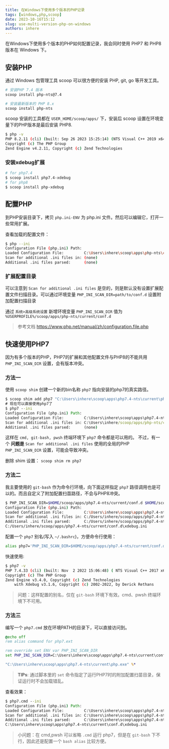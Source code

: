 ```yaml
---
title: 在Windows下使用多个版本的PHP记录
tags: [windows,php,scoop]
date: 2023-10-16T15:12
slug: use-multi-version-php-on-windows
authors: inhere
---
```


在Windows下使用多个版本的PHP如何配置记录，我会同时使用 PHP7 和 PHP8版本在 Windows 下。

<!--truncate-->

## 安装PHP

通过 Windows 包管理工具 scoop 可以很方便的安装 PHP, git, go 等开发工具。

```bash
# 安装PHP 7.4 版本
scoop install php-nts@7.4

# 安装最新版本的 PHP 8.x
scoop install php-nts
```

scoop 安装的工具都在 `USER_HOME/scoop/apps/` 下，安装后 scoop 设置在环境变量下的PHP版本是最后安装 PHP8.

```bash
$ php -v
PHP 8.2.11 (cli) (built: Sep 26 2023 15:25:14) (NTS Visual C++ 2019 x64)
Copyright (c) The PHP Group
Zend Engine v4.2.11, Copyright (c) Zend Technologies
```

### 安装xdebug扩展

```bash
# for php7.4
$ scoop install php7.4-xdebug
# for php8
$ scoop install php-xdebug
```

## 配置PHP

到PHP安装目录下，拷贝 `php.ini-ENV` 为 php.ini 文件。然后可以编辑它，打开一些常用扩展。

查看加载的配置文件：

```bash
$ php --ini
Configuration File (php.ini) Path:
Loaded Configuration File:         C:\Users\inhere\scoop\apps\php-nts\current\php.ini
Scan for additional .ini files in: (none)
Additional .ini files parsed:      (none)
```

### 扩展配置目录

可以注意到 `Scan for additional .ini files` 是空的，则是默认没有设置扩展配置文件扫描目录。可以通过环境变量 `PHP_INI_SCAN_DIR=path/to/conf.d` 设置附加配置扫描目录

通过 `系统>高级系统设置` 新增环境变量 `PHP_INI_SCAN_DIR` 值为 `%USERPROFILE%/scoop/apps/php-nts/current/conf.d`

> 参考文档 https://www.php.net/manual/zh/configuration.file.php

## 快速使用PHP7

因为有多个版本的PHP，PHP7的扩展和其他配置文件与PHP8的不能共用 `PHP_INI_SCAN_DIR` 设置，会有版本冲突。

### 方法一

使用 `scoop shim` 创建一个新的bin名称 `php7` 指向安装的php7的真实路径。

```bat
$ scoop shim add php7 "C:\Users\inhere\scoop\apps\php7.4-nts\current\php.exe"
# 现在可以直接使用php7了
$ php7 --ini
Configuration File (php.ini) Path:
Loaded Configuration File:         C:\Users\inhere\scoop\apps\php7.4-nts\current\php.ini
Scan for additional .ini files in: C:\Users\inhere/scoop/apps/php-nts/current/conf.d
Additional .ini files parsed:      (none)
```

这样在 `cmd, git-bash, pwsh` 终端环境下 `php7` 命令都是可以用的。
不过，有一个 **问题是** `Scan for additional .ini files` 使用的全局的PHP `PHP_INI_SCAN_DIR` 设置，可能会导致冲突。

删除 shim 设置： `scoop shim rm php7`

### 方法二

我主要使用的 `git-bash` 作为命令行环境，向下面这样指定 `php7` 路径调用也是可以的。而且自定义了附加配置扫苗路径，不会与PHP8冲突。

```bash
$ PHP_INI_SCAN_DIR=$HOME/scoop/apps/php7.4-nts/current/conf.d $HOME/scoop/apps/php7.4-nts/currentphp.exe --ini
Configuration File (php.ini) Path:
Loaded Configuration File:         C:\Users\inhere\scoop\apps\php7.4-nts\current\php.ini
Scan for additional .ini files in: C:/Users/inhere/scoop/apps/php7.4-nts/current/conf.d
Additional .ini files parsed:      C:/Users/inhere/scoop/apps/php7.4-nts/current/conf.d\extensions.ini,
C:/Users/inhere/scoop/apps/php7.4-nts/current/conf.d\xdebug.ini

```

配置一个 `php7` 别名(写入 `~/.bashrc`)，方便命令行使用：

```bash
alias php7='PHP_INI_SCAN_DIR=$HOME/scoop/apps/php7.4-nts/current/conf.d $HOME/scoop/apps/php7.4-nts/current/php'
```

快速使用:

```bash
$ php7 -v
PHP 7.4.33 (cli) (built: Nov  2 2022 15:06:48) ( NTS Visual C++ 2017 x64 )
Copyright (c) The PHP Group
Zend Engine v3.4.0, Copyright (c) Zend Technologies
    with Xdebug v3.1.6, Copyright (c) 2002-2022, by Derick Rethans
```

> 问题：这样配置的别名，仅在 `git-bash` 环境下有效。cmd、pwsh 终端环境下不可用。

### 方法三

编写一个 `php7.cmd` 放在环境PATH的目录下，可以直接访问到。

```bat
@echo off
rem alias command for php7.ext

rem override set ENV var PHP_INI_SCAN_DIR
set PHP_INI_SCAN_DIR=C:\Users\inhere\scoop\apps\php7.4-nts\current\conf.d

"C:\Users\inhere\scoop\apps\php7.4-nts\current\php.exe" %*
```

> **TIPs**: 通过脚本里的 `set` 命令指定了运行PHP7时的附加配置扫苗目录，保证运行时不会加载错乱。

查看效果：

```bat
$ php7.cmd --ini
Configuration File (php.ini) Path:
Loaded Configuration File:         C:\Users\inhere\scoop\apps\php7.4-nts\current\php.ini
Scan for additional .ini files in: C:\Users\inhere\scoop\apps\php7.4-nts\current\conf.d
Additional .ini files parsed:      C:\Users\inhere\scoop\apps\php7.4-nts\current\conf.d\extensions.ini,
C:\Users\inhere\scoop\apps\php7.4-nts\current\conf.d\xdebug.ini
```

> 小问题：在 cmd,pwsh 可以省略 `.cmd` 运行 php7，但是在 `git-bash` 下不行，因此还是配置一个 `bash alias` 比较方便。

